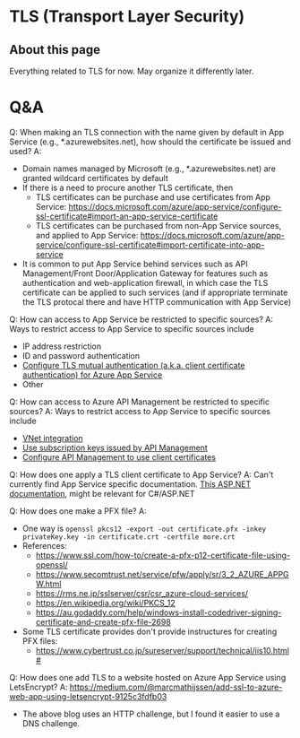 # TLS (Transport Layer Security)
## About this page
Everything related to TLS for now. May organize it differently later.

# Q&A
Q: When making an TLS connection with the name given by default in App Service (e.g., *.azurewebsites.net), how should the certificate be issued and used?
A: 
- Domain names managed by Microsoft (e.g., *.azurewebsites.net) are granted wildcard certificates by default
- If there is a need to procure another TLS certificate, then 
  - TLS certificates can be purchase and use certificates from App Service: https://docs.microsoft.com/azure/app-service/configure-ssl-certificate#import-an-app-service-certificate
  - TLS certificates can be purchased from non-App Service sources, and applied to App Service: https://docs.microsoft.com/azure/app-service/configure-ssl-certificate#import-certificate-into-app-service
- It is common to put App Service behind services such as API Management/Front Door/Application Gateway for features such as authentication and web-application firewall, in which case the TLS certificate can be applied to such services (and if appropriate terminate the TLS protocal there and have HTTP communication with App Service)

Q: How can access to App Service be restricted to specific sources?
A: Ways to restrict access to App Service to specific sources include
- IP address restriction
- ID and password authentication
- [Configure TLS mutual authentication (a.k.a. client certificate authentication) for Azure App Service](https://docs.microsoft.com/azure/app-service/app-service-web-configure-tls-mutual-auth)
- Other

Q: How can access to Azure API Management be restricted to specific sources?
A: Ways to restrict access to App Service to specific sources include
- [VNet integration](https://docs.microsoft.com/ja-jp/azure/api-management/api-management-using-with-vnet)
- [Use subscription keys issued by API Management](https://docs.microsoft.com/ja-jp/azure/api-management/api-management-howto-create-subscriptions)
- [Configure API Management to use client certificates](https://docs.microsoft.com/ja-jp/azure/api-management/api-management-howto-mutual-certificates-for-clients)

Q: How does one apply a TLS client certificate to App Service?
A: Can't currently find App Service specific documentation. [This ASP.NET documentation](https://docs.microsoft.com/aspnet/core/security/authentication/certauth), might be relevant for C#/ASP.NET

Q: How does one make a PFX file?
A: 
- One way is `openssl pkcs12 -export -out certificate.pfx -inkey privateKey.key -in certificate.crt -certfile more.crt`
- References:
  - https://www.ssl.com/how-to/create-a-pfx-p12-certificate-file-using-openssl/
  - https://www.secomtrust.net/service/pfw/apply/sr/3_2_AZURE_APPGW.html
  - https://rms.ne.jp/sslserver/csr/csr_azure-cloud-services/
  - https://en.wikipedia.org/wiki/PKCS_12
  - https://au.godaddy.com/help/windows-install-codedriver-signing-certificate-and-create-pfx-file-2698 
- Some TLS certificate provides don't provide instructures for creating PFX files:
  - https://www.cybertrust.co.jp/sureserver/support/technical/iis10.html#

Q: How does one add TLS to a website hosted on Azure App Service using LetsEncrypt?
A: https://medium.com/@marcmathijssen/add-ssl-to-azure-web-app-using-letsencrypt-9125c3fdfb03
- The above blog uses an HTTP challenge, but I found it easier to use a DNS challenge.

